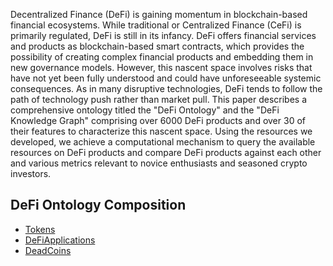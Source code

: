 <!-- # DeFi Ontology -->

Decentralized Finance (DeFi) is gaining momentum in blockchain-based financial ecosystems. While traditional or Centralized Finance (CeFi) is primarily regulated, DeFi is still in its infancy. DeFi offers financial services and products as blockchain-based smart contracts, which provides the possibility of creating complex financial products and embedding them in new governance models. However, this nascent space involves risks that have not yet been fully understood and could have unforeseeable systemic consequences. As in many disruptive technologies, DeFi tends to follow the path of technology push rather than market pull. This paper describes a comprehensive ontology titled the "DeFi Ontology" and the "DeFi Knowledge Graph" comprising over 6000 DeFi products and over 30 of their features to characterize this nascent space. Using the resources we developed, we achieve a computational mechanism to query the available resources on DeFi products and compare DeFi products against each other and various metrics relevant to novice enthusiasts and seasoned crypto investors. 

## DeFi Ontology Composition

* [Tokens](ontologies/Tokens.owl)
* [DeFiApplications](ontologies/DeFiApplications.owl)
* [DeadCoins](ontologies/DeadCoins.owl)